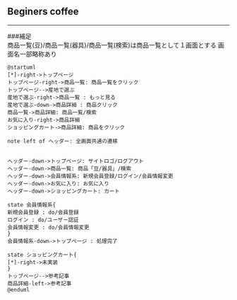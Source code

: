 ## Beginers coffee
---
###補足<br>
商品一覧(豆)/商品一覧(器具)/商品一覧(検索)は商品一覧として１画面とする
画面名一部略称あり


```uml
@startuml
[*]-right->トップページ
トップページ-right->商品一覧: 商品一覧をクリック
トップページ-->産地で選ぶ
産地で選ぶ-right->商品一覧 : もっと見る
産地で選ぶ-down->商品詳細 : 商品クリック
商品一覧->商品詳細: 商品一覧/検索
お気に入り-right->商品詳細
ショッピングカート->商品詳細: 商品をクリック

note left of ヘッダー: 全画面共通の遷移


ヘッダー-down->トップページ: サイトロゴ/ログアウト
ヘッダー-down->商品一覧: 商品「豆/器具」/検索
ヘッダー-down->会員情報系: 新規会員登録/ログイン/会員情報変更
ヘッダー-down->お気に入り: お気に入り
ヘッダー-down->ショッピングカート: カート

state 会員情報系{
新規会員登録 : do/会員登録
ログイン : do/ユーザー認証
会員情報変更 : do/会員情報変更
}
会員情報系-down->トップページ : 処理完了

state ショッピングカート{
[*]-right->未実装
}
トップページ-->参考記事
商品詳細-left->参考記事
@enduml
```
